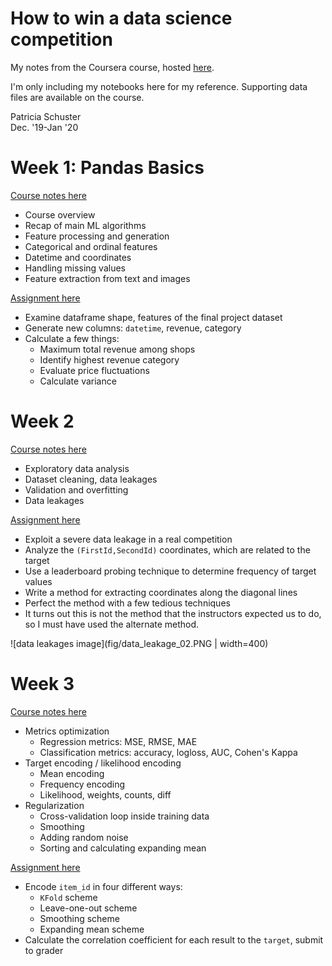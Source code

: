 # How to win a data science competition

My notes from the Coursera course, hosted [here](https://www.coursera.org/learn/competitive-data-science).  

I'm only including my notebooks here for my reference. Supporting data files are available on the course.  

Patricia Schuster  
Dec. '19-Jan '20  

# Week 1: Pandas Basics

[Course notes here](week_1_notes.ipynb)  

* Course overview  
* Recap of main ML algorithms  
* Feature processing and generation  
* Categorical and ordinal features  
* Datetime and coordinates  
* Handling missing values  
* Feature extraction from text and images  

[Assignment here](week_1_assignment_pandas_basics/PandasBasics.ipynb)  

* Examine dataframe shape, features of the final project dataset   
* Generate new columns: `datetime`, revenue, category  
* Calculate a few things:  
    * Maximum total revenue among shops  
    * Identify highest revenue category  
    * Evaluate price fluctuations  
    * Calculate variance    


# Week 2

[Course notes here](week_2_notes.ipynb)  

* Exploratory data analysis  
* Dataset cleaning, data leakages  
* Validation and overfitting  
* Data leakages  

[Assignment here](week_2_assignment_data_leakages/Data%2Bleakages.ipynb)  

* Exploit a severe data leakage in a real competition  
* Analyze the `(FirstId,SecondId)` coordinates, which are related to the target  
* Use a leaderboard probing technique to determine frequency of target values  
* Write a method for extracting coordinates along the diagonal lines  
* Perfect the method with a few tedious techniques  
* It turns out this is not the method that the instructors expected us to do, so I must have used the alternate method.  

![data leakages image](fig/data_leakage_02.PNG | width=400)

# Week 3
 
[Course notes here](week_3_notes.ipynb)  

* Metrics optimization  
    * Regression metrics: MSE, RMSE, MAE  
    * Classification metrics: accuracy, logloss, AUC, Cohen's Kappa  
* Target encoding / likelihood encoding  
    * Mean encoding  
    * Frequency encoding  
    * Likelihood, weights, counts, diff  
* Regularization  
    * Cross-validation loop inside training data  
    * Smoothing  
    * Adding random noise  
    * Sorting and calculating expanding mean  

[Assignment here](week_3_assignment_mean_encodings/Programming_assignment_week_3.ipynb)

* Encode `item_id` in four different ways:  
    * `KFold` scheme  
    * Leave-one-out scheme  
    * Smoothing scheme  
    * Expanding mean scheme  
* Calculate the correlation coefficient for each result to the `target`, submit to grader  